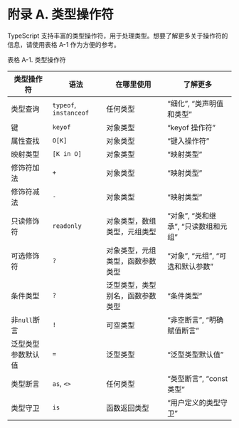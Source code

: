 # 附录 A. 类型操作符

TypeScript 支持丰富的类型操作符，用于处理类型。想要了解更多关于操作符的信息，请使用表格 A-1 作为方便的参考。

表格 A-1. 类型操作符

| 类型操作符 | 语法 | 在哪里使用 | 了解更多 |
| --- | --- | --- | --- |
| 类型查询 | `typeof`, `instanceof` | 任何类型 | “细化”, “类声明值和类型” |
| 键 | `keyof` | 对象类型 | “keyof 操作符” |
| 属性查找 | `O[K]` | 对象类型 | “键入操作符” |
| 映射类型 | `[K in O]` | 对象类型 | “映射类型” |
| 修饰符加法 | `+` | 对象类型 | “映射类型” |
| 修饰符减法 | `-` | 对象类型 | “映射类型” |
| 只读修饰符 | `readonly` | 对象类型，数组类型，元组类型 | “对象”, “类和继承”, “只读数组和元组” |
| 可选修饰符 | `?` | 对象类型，元组类型，函数参数类型 | “对象”, “元组”, “可选和默认参数” |
| 条件类型 | `?` | 泛型类型，类型别名，函数参数类型 | “条件类型” |
| 非`null`断言 | `!` | 可空类型 | “非空断言”, “明确赋值断言” |
| 泛型类型参数默认值 | `=` | 泛型类型 | “泛型类型默认值” |
| 类型断言 | `as`, `<>` | 任何类型 | “类型断言”, “const 类型” |
| 类型守卫 | `is` | 函数返回类型 | “用户定义的类型守卫” |
